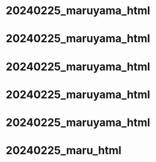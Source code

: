 # 20240225_maruyama_html
# 20240225_maruyama_html
# 20240225_maruyama_html
# 20240225_maruyama_html
# 20240225_maruyama_html
# 20240225_maru_html
